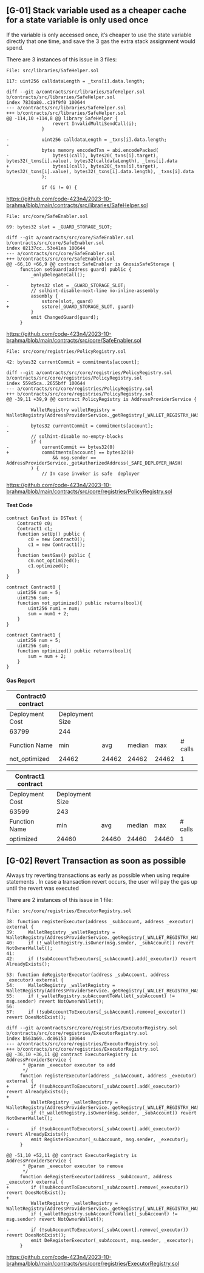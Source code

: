 ## [G-01] Stack variable used as a cheaper cache for a state variable is only used once

If the variable is only accessed once, it’s cheaper to use the state variable directly that one time, and save the 3 gas the extra stack assignment would spend.

There are 3 instances of this issue in 3 files:

```
File: src/libraries/SafeHelper.sol	

117: uint256 calldataLength = _txns[i].data.length;
```

    diff --git a/contracts/src/libraries/SafeHelper.sol b/contracts/src/libraries/SafeHelper.sol
    index 7830a80..c19f9f0 100644
    --- a/contracts/src/libraries/SafeHelper.sol
    +++ b/contracts/src/libraries/SafeHelper.sol
    @@ -114,10 +114,8 @@ library SafeHelper {
                     revert InvalidMultiSendCall(i);
                 }

    -            uint256 calldataLength = _txns[i].data.length;
    -
                 bytes memory encodedTxn = abi.encodePacked(
    -                bytes1(call), bytes20(_txns[i].target), bytes32(_txns[i].value), bytes32(calldataLength), _txns[i].data
    +                bytes1(call), bytes20(_txns[i].target), bytes32(_txns[i].value), bytes32(_txns[i].data.length), _txns[i].data
                 );

                 if (i != 0) {

https://github.com/code-423n4/2023-10-brahma/blob/main/contracts/src/libraries/SafeHelper.sol

```
File: src/core/SafeEnabler.sol	

69: bytes32 slot = _GUARD_STORAGE_SLOT;
```

    diff --git a/contracts/src/core/SafeEnabler.sol b/contracts/src/core/SafeEnabler.sol
    index 02137cc..53e41ea 100644
    --- a/contracts/src/core/SafeEnabler.sol
    +++ b/contracts/src/core/SafeEnabler.sol
    @@ -66,10 +66,9 @@ contract SafeEnabler is GnosisSafeStorage {
         function setGuard(address guard) public {
             _onlyDelegateCall();

    -        bytes32 slot = _GUARD_STORAGE_SLOT;
             // solhint-disable-next-line no-inline-assembly
             assembly {
    -            sstore(slot, guard)
    +            sstore(_GUARD_STORAGE_SLOT, guard)
             }
             emit ChangedGuard(guard);
         }

https://github.com/code-423n4/2023-10-brahma/blob/main/contracts/src/core/SafeEnabler.sol

```
File: src/core/registries/PolicyRegistry.sol	

42: bytes32 currentCommit = commitments[account];
```

    diff --git a/contracts/src/core/registries/PolicyRegistry.sol b/contracts/src/core/registries/PolicyRegistry.sol
    index 559d5ca..2655bff 100644
    --- a/contracts/src/core/registries/PolicyRegistry.sol
    +++ b/contracts/src/core/registries/PolicyRegistry.sol
    @@ -39,11 +39,9 @@ contract PolicyRegistry is AddressProviderService {

             WalletRegistry walletRegistry = WalletRegistry(AddressProviderService._getRegistry(_WALLET_REGISTRY_HASH));

    -        bytes32 currentCommit = commitments[account];
    -
             // solhint-disable no-empty-blocks
             if (
    -            currentCommit == bytes32(0)
    +            commitments[account] == bytes32(0)
                     && msg.sender == AddressProviderService._getAuthorizedAddress(_SAFE_DEPLOYER_HASH)
             ) {
                 // In case invoker is safe  deployer

https://github.com/code-423n4/2023-10-brahma/blob/main/contracts/src/core/registries/PolicyRegistry.sol

#### Test Code

    contract GasTest is DSTest {
        Contract0 c0;
        Contract1 c1;
        function setUp() public {
            c0 = new Contract0();
            c1 = new Contract1();
        }
        function testGas() public {
            c0.not_optimized();
            c1.optimized();
        }
    }

    contract Contract0 {
        uint256 num = 5;
        uint256 sum;
        function not_optimized() public returns(bool){
            uint256 num1 = num;
            sum = num1 + 2;
        }
    }

    contract Contract1 {
        uint256 num = 5;
        uint256 sum;
        function optimized() public returns(bool){
            sum = num + 2;
        }
    }

#### Gas Report

| Contract0 contract                        |                 |       |        |       |         |
|-------------------------------------------|-----------------|-------|--------|-------|---------|
| Deployment Cost                           | Deployment Size |       |        |       |         |
| 63799                                     | 244             |       |        |       |         |
| Function Name                             | min             | avg   | median | max   | # calls |
| not_optimized                             | 24462           | 24462 | 24462  | 24462 | 1       |


| Contract1 contract                        |                 |       |        |       |         |
|-------------------------------------------|-----------------|-------|--------|-------|---------|
| Deployment Cost                           | Deployment Size |       |        |       |         |
| 63599                                     | 243             |       |        |       |         |
| Function Name                             | min             | avg   | median | max   | # calls |
| optimized                                 | 24460           | 24460 | 24460  | 24460 | 1       |

## [G-02] Revert Transaction as soon as possible

Always try reverting transactions as early as possible when using require statements . In case a transaction revert occurs, the user will pay the gas up until the revert was executed

There are 2 instances of this issue in 1 file:

```
File: src/core/registries/ExecutorRegistry.sol	

38: function registerExecutor(address _subAccount, address _executor) external {
39:     WalletRegistry _walletRegistry = WalletRegistry(AddressProviderService._getRegistry(_WALLET_REGISTRY_HASH));
40:     if (!_walletRegistry.isOwner(msg.sender, _subAccount)) revert NotOwnerWallet();
41: 
42:     if (!subAccountToExecutors[_subAccount].add(_executor)) revert AlreadyExists();

53: function deRegisterExecutor(address _subAccount, address _executor) external {
54:     WalletRegistry _walletRegistry = WalletRegistry(AddressProviderService._getRegistry(_WALLET_REGISTRY_HASH));
55:     if (_walletRegistry.subAccountToWallet(_subAccount) != msg.sender) revert NotOwnerWallet();
56: 
57:     if (!subAccountToExecutors[_subAccount].remove(_executor)) revert DoesNotExist();
```

    diff --git a/contracts/src/core/registries/ExecutorRegistry.sol b/contracts/src/core/registries/ExecutorRegistry.sol
    index b563a69..dc86153 100644
    --- a/contracts/src/core/registries/ExecutorRegistry.sol
    +++ b/contracts/src/core/registries/ExecutorRegistry.sol
    @@ -36,10 +36,11 @@ contract ExecutorRegistry is AddressProviderService {
          * @param _executor executor to add
          */
         function registerExecutor(address _subAccount, address _executor) external {
    +        if (!subAccountToExecutors[_subAccount].add(_executor)) revert AlreadyExists();
    +
             WalletRegistry _walletRegistry = WalletRegistry(AddressProviderService._getRegistry(_WALLET_REGISTRY_HASH));
             if (!_walletRegistry.isOwner(msg.sender, _subAccount)) revert NotOwnerWallet();

    -        if (!subAccountToExecutors[_subAccount].add(_executor)) revert AlreadyExists();
             emit RegisterExecutor(_subAccount, msg.sender, _executor);
         }

    @@ -51,10 +52,11 @@ contract ExecutorRegistry is AddressProviderService {
          * @param _executor executor to remove
          */
         function deRegisterExecutor(address _subAccount, address _executor) external {
    +        if (!subAccountToExecutors[_subAccount].remove(_executor)) revert DoesNotExist();
    +
             WalletRegistry _walletRegistry = WalletRegistry(AddressProviderService._getRegistry(_WALLET_REGISTRY_HASH));
             if (_walletRegistry.subAccountToWallet(_subAccount) != msg.sender) revert NotOwnerWallet();

    -        if (!subAccountToExecutors[_subAccount].remove(_executor)) revert DoesNotExist();
             emit DeRegisterExecutor(_subAccount, msg.sender, _executor);
         }

https://github.com/code-423n4/2023-10-brahma/blob/main/contracts/src/core/registries/ExecutorRegistry.sol